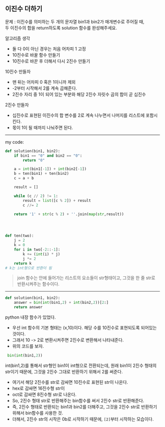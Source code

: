 ## 이진수 더하기

문제 : 이진수를 의미하는 두 개의 문자열 bin1과 bin2가 매개변수로 주어질 때,<br>두 이진수의 합을 return하도록 solution 함수를 완성해주세요.

알고리즘 생각

- 둘 다 0이 아닌 경우는 처음 어차피 1 고정
- 10진수로 바꿀 함수 만들기
- 10진수로 바꾼 후 더해서 다시 2진수 만들기

10진수 만들자

- 맨 뒤는 어차피 0 혹은 1이니까 제외
- -2부터 시작해서 2를 계속 곱해준다.
- 2진수 자리 중 1이 되어 있는 부분와 해당 2진수 자릿수 곱의 합이 곧 십진수

2진수 만들자

- 십진수로 표현된 이진수의 합 변수를 2로 계속 나누면서 나머지를 리스트에 포함시킨다.
- 몫이 1이 될 때까지 나눠주면 된다.

<hr>
my code:

```python
def solution(bin1, bin2):
    if bin1 == "0" and bin2 == "0":
        return "0"

    a = int(bin1[-1]) + int(bin2[-1])
    b = ten(bin1) + ten(bin2)
    c = a + b

    result = []

    while (c // 2) != 1:
        result = list([c % 2]) + result
        c //= 2

    return '1' + str(c % 2) + ''.join(map(str,result))




def ten(two):
    j = 2
    k = 0
    for i in two[-2::-1]:
        k += (int(i) * j)
        j *= 2
    return k
# k는 int형으로 반환이 됨
```

> join 함수는 안에 들어가는 리스트의 요소들이 str형태이고, 그것을 한 줄 str로 반환시켜주는 함수이다.

<hr>

```python
def solution(bin1, bin2):
    answer = bin(int(bin1,2) + int(bin2,2))[2:]
    return answer
```

python 내장 함수가 있었다.

- 우선 int 함수의 기본 형태는 (x,10)이다.
  해당 수를 10진수로 표현되도록 되어있는 것이다.
- 그래서 10 -> 2로 변환시켜주면 2진수로 변환해서 나타내준다.
- 위의 코드를 보자.

```python
 bin(int(bin1,2))
```

int(bin1,2)를 통해서 str형인 bin1이 int형으로 전환되는데, 원래 bin1이 2진수 형태의 str이기 때문에, 그것을 2진수 그대로 반환하기 위해서 2를 써준다.

- 여기서 해당 2진수를 str로 감싸면 10진수로 표현된 str이 나온다.
- hex로 감싸면 16진수형 str이
- oct로 감싸면 8진수형 str로 나온다.
- So, 2진수 형태 str로 반환해주는 bin함수를 써서 2진수 str로 반환해준다.
- 즉, 2진수 형태로 반환되는 bin1과 bin2를 더해주고, 그것을 2진수 str로 반환하기 위해서 bin함수를 사용한 것.
- 더해서, 2진수 str의 시작은 0b로 시작하기 때문에, `[2]`부터 시작하는 모습이다.
